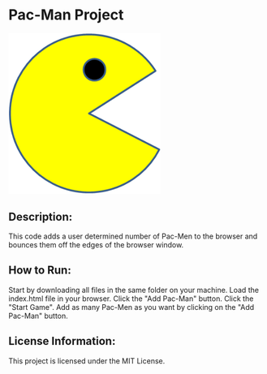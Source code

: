# Pac-Man Project
<img src= "PacMan1.png" width='300'>

## Description: 
This code adds a user determined number of Pac-Men to the browser and bounces them off the edges of the browser window.

## How to Run:
Start by downloading all files in the same folder on your machine. Load the index.html file in your browser. Click the "Add Pac-Man" button. Click the "Start Game". Add as many Pac-Men as you want by clicking on the "Add Pac-Man" button.

## License Information:
This project is licensed under the MIT License.
